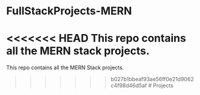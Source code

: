 # FullStackProjects-MERN
<<<<<<< HEAD
This repo contains all the MERN stack projects.
=======
This repo contains all the MERN Stack projects.
>>>>>>> b027b1bbeaf93ae56ff0e21d9062c4f98d46d5af
#   P r o j e c t s  
 